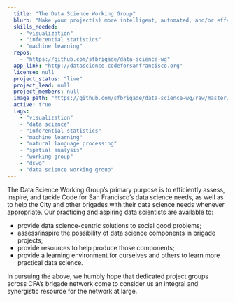```yaml
---
  title: "The Data Science Working Group"
  blurb: "Make your project(s) more intelligent, automated, and/or effective via data science! We’re here to help augment your skills, on-demand and to the benefit of your civic partners."
  skills_needed: 
    - "visualization"
    - "inferential statistics"
    - "machine learning"
  repos: 
    - "https://github.com/sfbrigade/data-science-wg"
  app_link: "http://datascience.codeforsanfrancisco.org"
  license: null
  project_status: "live"
  project_lead: null
  project_members: null
  image_path: "https://github.com/sfbrigade/data-science-wg/raw/master/datascience-wg_header.jpg"
  active: true
  tags: 
    - "visualization"
    - "data science"
    - "inferential statistics"
    - "machine learning"
    - "natural language processing"
    - "spatial analysis"
    - "working group"
    - "dswg"
    - "data science working group"
---
```

The Data Science Working Group’s primary purpose is to efficiently assess, inspire, and tackle Code for San Francisco’s data science needs, as well as to help the City and other brigades with their data science needs whenever appropriate. Our practicing and aspiring data scientists are available to:

- provide data science-centric solutions to social good problems;
- assess/inspire the possibility of data science components in brigade projects;
- provide resources to help produce those components;
- provide a learning environment for ourselves and others to learn more practical data science.

In pursuing the above, we humbly hope that dedicated project groups across CFA’s brigade network come to consider us an integral and synergistic resource for the network at large.